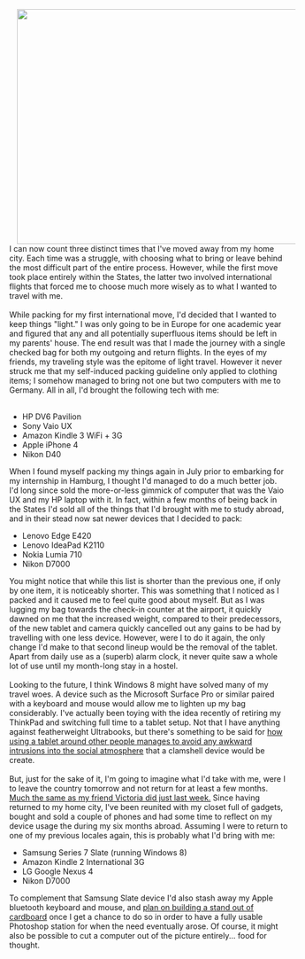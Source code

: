 

<div class="separator" style="clear: both; text-align: center;"><a href="http://2.bp.blogspot.com/-0rnJ555v3fg/USMA-8w_qRI/AAAAAAAACvs/30YZWIRWgHA/s1600/dsc_00011.jpg" imageanchor="1" style="margin-left: 1em; margin-right: 1em;"><img border="0" height="424" src="http://2.bp.blogspot.com/-0rnJ555v3fg/USMA-8w_qRI/AAAAAAAACvs/30YZWIRWgHA/s640/dsc_00011.jpg" width="640" /></a></div>I can now count three distinct times that I've moved away from my home city. Each time was a struggle, with choosing what to bring or leave behind the most difficult part of the entire process. However, while the first move took place entirely within the States, the latter two involved international flights that forced me to choose much more wisely as to what I wanted to travel with me.<br /><br />While packing for my first international move, I'd decided that I wanted to keep things "light." I was only going to be in Europe for one academic year and figured that any and all potentially superfluous items should be left in my parents' house. The end result was that I made the journey with a single checked bag for both my outgoing and return flights. In the eyes of my friends, my traveling style was the epitome of light travel. However it never struck me that my self-induced packing guideline only applied to clothing items; I somehow managed to bring not one but two computers with me to Germany. All in all, I'd brought the following tech with me:<br /><br /><ul><li>HP DV6 Pavilion</li><li>Sony Vaio UX</li><li>Amazon Kindle 3 WiFi + 3G</li><li>Apple iPhone 4</li><li>Nikon D40</li></ul><div>When I found myself packing my things again in July prior to embarking for my internship in Hamburg, I thought I'd managed to do a much better job. I'd long since sold the more-or-less gimmick of computer that was the Vaio UX and my HP laptop with it. In fact, within a few months of being back in the States I'd sold all of the things that I'd brought with me to study abroad, and in their stead now sat newer devices that I decided to pack:</div><div><ul><li>Lenovo Edge E420</li><li>Lenovo IdeaPad K2110</li><li>Nokia Lumia 710</li><li>Nikon D7000</li></ul><div>You might notice that while this list is shorter than the previous one, if only by one item, it is noticeably shorter. This was something that I noticed as I packed and it caused me to feel quite good about myself. But as I was lugging my bag towards the check-in counter at the airport, it quickly dawned on me that the increased weight, compared to their predecessors, of the new tablet and camera quickly cancelled out any gains to be had by travelling with one less device. However, were I to do it again, the only change I'd make to that second lineup would be the removal of the tablet. Apart from daily use as a (superb) alarm clock, it never quite saw a whole lot of use until my month-long stay in a hostel.</div></div><div><br /></div><div>Looking to the future, I think Windows 8 might have solved many of my travel woes. A device such as the Microsoft Surface Pro or similar paired with a keyboard and mouse would allow me to lighten up my bag considerably. I've actually been toying with the idea recently of retiring my ThinkPad and switching full time to a tablet setup. Not that I have anything against featherweight Ultrabooks, but there's something to be said for <a href="http://www.meinfruhstuck.com/2012/10/working-with-tablet.html" target="_blank">how using a tablet around other people manages to avoid any awkward intrusions into the social atmosphere</a> that a clamshell device would be create.</div><div><br /></div><div>But, just for the sake of it, I'm going to imagine what I'd take with me, were I to leave the country tomorrow and not return for at least a few months. <a href="http://victoriainchina.wordpress.com/2013/02/18/made-it-to-china/" target="_blank">Much the same as my friend Victoria did just last week.</a> Since having returned to my home city, I've been reunited with my closet full of gadgets, bought and sold a couple of phones and had some time to reflect on my device usage the during my six months abroad. Assuming I were to return to one of my previous locales again, this is probably what I'd bring with me:</div><div><ul><li>Samsung Series 7 Slate (running Windows 8)</li><li>Amazon Kindle 2 International 3G</li><li>LG Google Nexus 4</li><li>Nikon D7000</li></ul><div>To complement that Samsung Slate device I'd also stash away my Apple bluetooth keyboard and mouse, and <a href="http://www.meinfruhstuck.com/2013/01/working-with-cardboard-tablet-stand.html" target="_blank">plan on building a stand out of cardboard</a> once I get a chance to do so in order to have a fully usable Photoshop station for when the need eventually arose. Of course, it might also be possible to cut a computer out of the picture entirely... food for thought.</div></div>